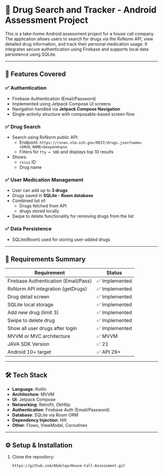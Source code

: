 # 💊 Drug Search and Tracker - Android Assessment Project

This is a take-home Android assessment project for a house call company. The application allows users to search for drugs via the RxNorm API, view detailed drug information, and track their personal medication usage. It integrates secure authentication using Firebase and supports local data persistence using SQLite.

---

## 🚀 Features Covered

### ✅ Authentication
- Firebase Authentication (Email/Password)
- Implemented using Jetpack Compose UI screens
- Navigation handled via **Jetpack Compose Navigation**
- Single-activity structure with composable-based screen flow

### ✅ Drug Search
- Search using RxNorm public API:
    - Endpoint: `https://rxnav.nlm.nih.gov/REST/drugs.json?name=<DRUG_NAME>&expand=psn`
    - Filters for `tty = SBD` and displays top 10 results
- Shows:
    - `rxcui` ID
    - Drug name

### ✅ User Medication Management
- User can add up to **3 drugs**
- Drugs saved in **SQLite - Room database**
- Combined list of:
    - Drugs fetched from API
    - drugs stored locally
- Swipe to delete functionality for removing drugs from the list

### ✅ Data Persistence
- SQLite(Room) used for storing user-added drugs

---

## 🧪 Requirements Summary

| Requirement                          | Status        |
|--------------------------------------|---------------|
| Firebase Authentication (Email/Pass) | ✅ Implemented |
| RxNorm API integration (getDrugs)    | ✅ Implemented |
| Drug detail screen                   | ✅ Implemented |
| SQLite local storage                 | ✅ Implemented |
| Add new drug (limit 3)               | ✅ Implemented |
| Swipe to delete drug                 | ✅ Implemented |
| Show all user drugs after login      | ✅ Implemented |
| MVVM or MVC architecture             | ✅ MVVM        |
| JAVA SDK Version                     | ✅ 21          |
| Android 10+ target                   | ✅ API 29+     |

---

## 🛠 Tech Stack

- **Language**: Kotlin
- **Architecture**: MVVM
- **UI**: Jetpack Compose
- **Networking**: Retrofit, OkHttp
- **Authentication**: Firebase Auth (Email/Password)
- **Database**: SQLite via Room ORM
- **Dependency Injection**: Hilt
- **Other**: Flows, ViewModel, Coroutines

---

## ⚙️ Setup & Installation

1. Clone the repository:
   ```bash
   https://github.com/Abdulqa/House-Call-Assessment.git
